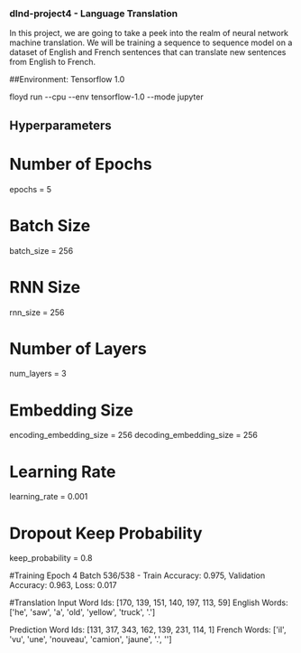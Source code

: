 ### dlnd-project4 - Language Translation

In this project, we are going to take a peek into the realm of neural network machine translation. We will be training a sequence to sequence model on a dataset of English and French sentences that can translate new sentences from English to French.

##Environment: Tensorflow 1.0

floyd run --cpu --env tensorflow-1.0 --mode jupyter

## Hyperparameters
# Number of Epochs
epochs = 5
# Batch Size
batch_size = 256
# RNN Size
rnn_size = 256
# Number of Layers
num_layers = 3
# Embedding Size
encoding_embedding_size = 256
decoding_embedding_size = 256
# Learning Rate
learning_rate = 0.001
# Dropout Keep Probability
keep_probability = 0.8

#Training
Epoch   4 Batch  536/538 - Train Accuracy:  0.975, Validation Accuracy:  0.963, Loss:  0.017

#Translation
Input
  Word Ids:      [170, 139, 151, 140, 197, 113, 59]
  English Words: ['he', 'saw', 'a', 'old', 'yellow', 'truck', '.']

Prediction
  Word Ids:      [131, 317, 343, 162, 139, 231, 114, 1]
  French Words: ['il', 'vu', 'une', 'nouveau', 'camion', 'jaune', '.', '<EOS>']